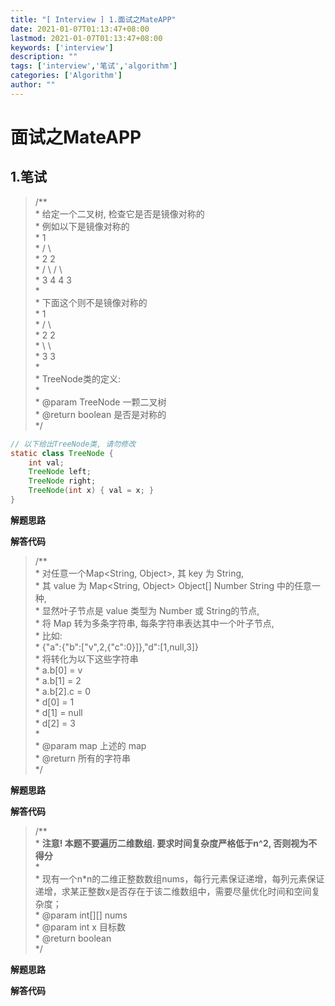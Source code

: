 ```yaml
---
title: "[ Interview ] 1.面试之MateAPP"
date: 2021-01-07T01:13:47+08:00
lastmod: 2021-01-07T01:13:47+08:00
keywords: ['interview']
description: ""
tags: ['interview','笔试','algorithm']
categories: ['Algorithm']
author: ""
---
```

# 面试之MateAPP

## 1.笔试

>   /**
<br/>* 给定一个二叉树, 检查它是否是镜像对称的
<br/>* 例如以下是镜像对称的
<br/>*      1
<br/>*     / \\\
     *    2   2
<br/>*   / \\ / \\\
     *  3  4 4  3
<br/>*
<br/>* 下面这个则不是镜像对称的
<br/>*      1
<br/>*     / \\\
     *    2   2
<br/>*     \\   \\
<br/>*      3   3
<br/>*
<br/>* TreeNode类的定义:
<br/>*
<br/>* @param TreeNode 一颗二叉树
<br/>* @return boolean 是否是对称的
<br/>*/
```java
// 以下给出TreeNode类, 请勿修改
static class TreeNode {
    int val;
    TreeNode left;
    TreeNode right;
    TreeNode(int x) { val = x; }
}
```
**解题思路**

**解答代码**

> /**
<br/>* 对任意一个Map<String, Object>, 其 key 为 String,
<br/>* 其 value 为 Map<String, Object> Object[] Number String 中的任意一种,
<br/>* 显然叶子节点是 value 类型为 Number 或 String的节点,
<br/>* 将 Map 转为多条字符串, 每条字符串表达其中一个叶子节点,
<br/>* 比如:
<br/>* {"a":{"b":["v",2,{"c":0}]},"d":[1,null,3]}
<br/>* 将转化为以下这些字符串
<br/>* a.b[0] = v
<br/>* a.b[1] = 2
<br/>* a.b[2].c = 0
<br/>* d[0] = 1
<br/>* d[1] = null
<br/>* d[2] = 3
<br/>*
<br/>* @param map 上述的 map
<br/>* @return 所有的字符串
<br/>*/

**解题思路**

**解答代码**

>  /**
<br/>* <b>注意! 本题不要遍历二维数组. 要求时间复杂度严格低于n^2, 否则视为不得分 </b>
<br/>*
<br/>* 现有一个n\*n的二维正整数数组nums，每行元素保证递增，每列元素保证递增，求某正整数x是否存在于该二维数组中，需要尽量优化时间和空间复杂度；
<br/>* @param int[][] nums
<br/>* @param int x 目标数
<br/>* @return boolean
<br/>*/

**解题思路**

**解答代码**
